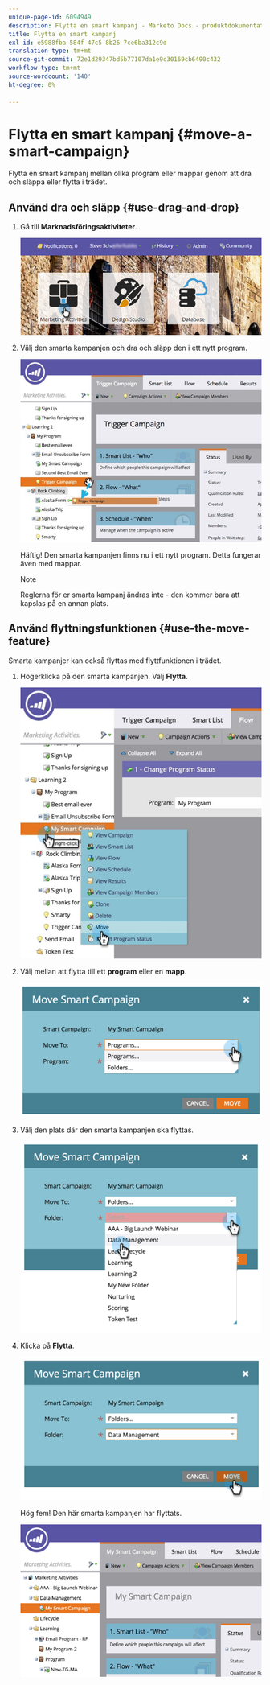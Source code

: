 ```yaml
---
unique-page-id: 6094949
description: Flytta en smart kampanj - Marketo Docs - produktdokumentation
title: Flytta en smart kampanj
exl-id: e5988fba-584f-47c5-8b26-7ce6ba312c9d
translation-type: tm+mt
source-git-commit: 72e1d29347bd5b77107da1e9c30169cb6490c432
workflow-type: tm+mt
source-wordcount: '140'
ht-degree: 0%

---
```


# Flytta en smart kampanj {#move-a-smart-campaign}

Flytta en smart kampanj mellan olika program eller mappar genom att dra och släppa eller flytta i trädet.

## Använd dra och släpp {#use-drag-and-drop}

1. Gå till **Marknadsföringsaktiviteter**.

   ![](assets/login-marketing-activities-2.png)

1. Välj den smarta kampanjen och dra och släpp den i ett nytt program.

   ![](assets/rockclimbing-tabfix.jpg)

   Häftig! Den smarta kampanjen finns nu i ett nytt program. Detta fungerar även med mappar.

   >[!NOTE]
   >
   >Reglerna för er smarta kampanj ändras inte - den kommer bara att kapslas på en annan plats.

## Använd flyttningsfunktionen {#use-the-move-feature}

Smarta kampanjer kan också flyttas med flyttfunktionen i trädet.

1. Högerklicka på den smarta kampanjen. Välj **Flytta**.

   ![](assets/rockclimbing2.jpg)

1. Välj mellan att flytta till ett **program** eller en **mapp**.

   ![](assets/image2015-2-25-13-3a34-3a20.png)

1. Välj den plats där den smarta kampanjen ska flyttas.

   ![](assets/image2015-2-25-13-3a36-3a4.png)

1. Klicka på **Flytta**.

   ![](assets/image2015-2-25-13-3a37-3a44.png)

   Hög fem! Den här smarta kampanjen har flyttats.

   ![](assets/image2015-2-25-13-39-51-copy-281-29.png)
